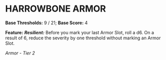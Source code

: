 ﻿---
tags:
  - Item
  - Armor
name: HARROWBONE ARMOR
base_thresholds: '9 / 21'
base_score: '4'
feat_name: 'Resilient'
feat_text: 'Before you mark your last Armor Slot, roll a d6. On a result of 6, reduce the severity by one threshold without marking an Armor Slot.'
tier: 2
---

# HARROWBONE ARMOR

**Base Thresholds:** 9 / 21; **Base Score:** 4

**Feature:** ***Resilient:*** Before you mark your last Armor Slot, roll a d6. On a result of 6, reduce the severity by one threshold without marking an Armor Slot.

*Armor - Tier 2*
